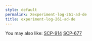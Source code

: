 ```yaml
---
style: default
permalink: Xexperiment-log-261-ad-de
title: experiment-log-261-ad-de
---
```

You may also like:
[SCP-914](http://scp-wiki.net/scp-914)
[SCP-677](http://scp-wiki.net/scp-677)